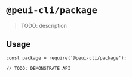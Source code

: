 # `@peui-cli/package`

> TODO: description

## Usage

```
const package = require('@peui-cli/package');

// TODO: DEMONSTRATE API
```
